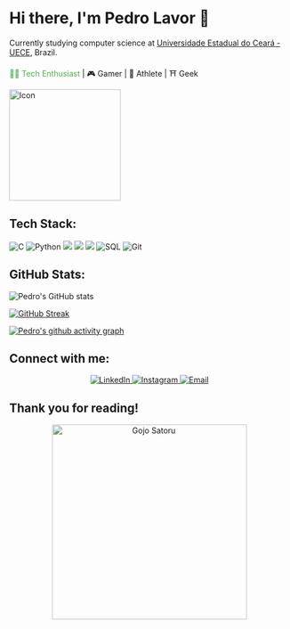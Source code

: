 # Hi there, I'm Pedro Lavor 👋

Currently studying computer science at [Universidade Estadual do Ceará - UECE](https://www.uece.br), Brazil.

<span style="color: #4CAF50;">👨‍💻 Tech Enthusiast</span> | 🎮 Gamer | 🥊 Athlete | ⛩️ Geek

<p align="left">
  <img src="https://i.pinimg.com/originals/40/14/02/4014020e00ed21c874cc6eb6949927bd.gif" alt="Icon" width="200"/>
</p>

## Tech Stack:

<p>
  <img src="https://img.shields.io/badge/C-00599C?style=for-the-badge&logo=c&logoColor=white" alt="C">
  <img src="https://img.shields.io/badge/Python-3776AB?style=for-the-badge&logo=python&logoColor=white" alt="Python">
  <img src="https://img.shields.io/badge/LangChain-0E4F3A?style=for-the-badge&logo=LangChain&logoColor=white">
  <img src="https://img.shields.io/badge/LangGraph-0E464F?style=for-the-badge&logo=LangGraph&logoColor=white">
  <img src="https://img.shields.io/badge/AMAZON_AWS-E89000?style=for-the-badge&logo=amazon-aws&logoColor=white">
  <img src="https://img.shields.io/badge/SQL-4479A1?style=for-the-badge&logo=postgresql&logoColor=white" alt="SQL">
   <img src="https://img.shields.io/badge/GIT-E44C30?style=for-the-badge&logo=git&logoColor=white" alt="Git">
  <!-- ![Google Cloud](https://img.shields.io/badge/Google_Cloud-4285F4?style=flat&logo=google-cloud&logoColor=white) -->
</p>

## GitHub Stats:

![Pedro's GitHub stats](https://github-readme-stats.vercel.app/api?username=pedrollf&theme=dracula&show_icons=true)

[![GitHub Streak](https://github-readme-streak-stats.herokuapp.com?user=pedrollf&theme=tokyonight)](https://git.io/streak-stats)

[![Pedro's github activity graph](https://github-readme-activity-graph.vercel.app/graph?username=pedrollf&theme=tokyo-night)](https://github.com/ashutosh00710/github-readme-activity-graph)

## Connect with me:

<p align="center">
  <a href="https://www.linkedin.com/in/pedro-lucas-de-lavor-farias-40314328b/">
    <img src="https://img.shields.io/badge/linkedin-%2312100E.svg?&style=for-the-badge&logo=linkedin&logoColor=white&color=black" alt="LinkedIn">
  </a>
  <a href="https://www.instagram.com/pedro.lavor/">
    <img src="https://img.shields.io/badge/instagram-%2312100E.svg?&style=for-the-badge&logo=instagram&logoColor=white&color=black" alt="Instagram">
  </a>
  <a href="mailto:pedrinho.lavor@aluno.uece.br">
    <img src="https://img.shields.io/badge/email-%2312100E.svg?&style=for-the-badge&logo=gmail&logoColor=white&color=black" alt="Email">
  </a>
</p>

## Thank you for reading!

<p align="center">
  <img src="https://64.media.tumblr.com/00bf7278fda65312dbdbf1b9642d5783/dd282aea9d1b8856-58/s540x810/91ec7a9db3a9e8bce75440d38cf0ad6b4ba5e994.gif" alt="Gojo Satoru" width="350"/>
</p>







